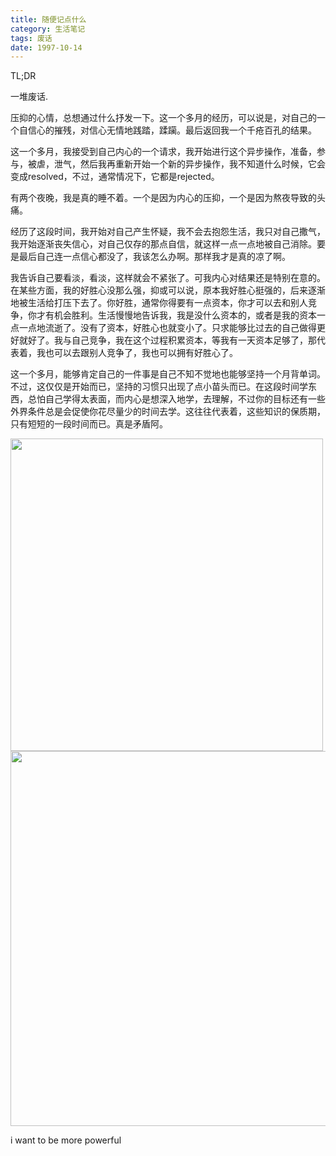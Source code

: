 ```yaml
---
title: 随便记点什么
category: 生活笔记
tags: 废话
date: 1997-10-14
---
```

TL;DR

一堆废话.
<!-- more -->

压抑的心情，总想通过什么抒发一下。这一个多月的经历，可以说是，对自己的一个自信心的摧残，对信心无情地践踏，蹂躏。最后返回我一个千疮百孔的结果。

这一个多月，我接受到自己内心的一个请求，我开始进行这个异步操作，准备，参与，被虐，泄气，然后我再重新开始一个新的异步操作，我不知道什么时候，它会变成resolved，不过，通常情况下，它都是rejected。

有两个夜晚，我是真的睡不着。一个是因为内心的压抑，一个是因为熬夜导致的头痛。

经历了这段时间，我开始对自己产生怀疑，我不会去抱怨生活，我只对自己撒气，我开始逐渐丧失信心，对自己仅存的那点自信，就这样一点一点地被自己消除。要是最后自己连一点信心都没了，我该怎么办啊。那样我才是真的凉了啊。

我告诉自己要看淡，看淡，这样就会不紧张了。可我内心对结果还是特别在意的。在某些方面，我的好胜心没那么强，抑或可以说，原本我好胜心挺强的，后来逐渐地被生活给打压下去了。你好胜，通常你得要有一点资本，你才可以去和别人竞争，你才有机会胜利。生活慢慢地告诉我，我是没什么资本的，或者是我的资本一点一点地流逝了。没有了资本，好胜心也就变小了。只求能够比过去的自己做得更好就好了。我与自己竞争，我在这个过程积累资本，等我有一天资本足够了，那代表着，我也可以去跟别人竞争了，我也可以拥有好胜心了。

这一个多月，能够肯定自己的一件事是自己不知不觉地也能够坚持一个月背单词。不过，这仅仅是开始而已，坚持的习惯只出现了点小苗头而已。在这段时间学东西，总怕自己学得太表面，而内心是想深入地学，去理解，不过你的目标还有一些外界条件总是会促使你花尽量少的时间去学。这往往代表着，这些知识的保质期，只有短短的一段时间而已。真是矛盾阿。

<div style="align: center">
    <img src="https://ws1.sinaimg.cn/large/ad9f1193gy1fq90mfudfqj20r80r8npd.jpg" style="width: 500px;">
</div>


<div style="align: center">
    <img src="https://ws1.sinaimg.cn/large/ad9f1193gy1fq90tsqov6j20zk0m87wh.jpg" style="width: 600px;">
</div>

i want to be more powerful


